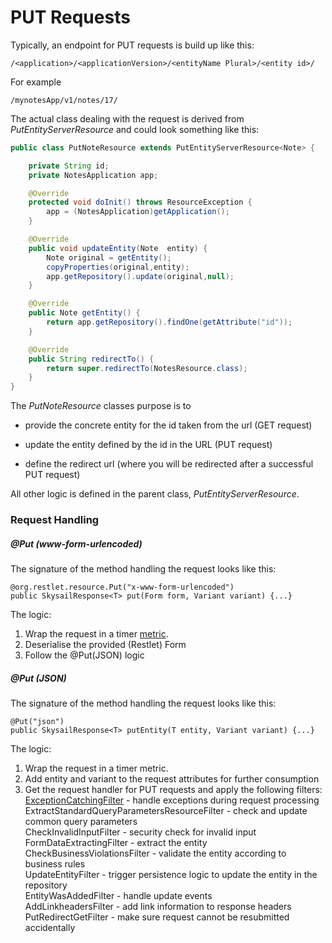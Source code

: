 # PUT Requests

Typically, an endpoint for PUT requests is build up like this:

```
/<application>/<applicationVersion>/<entityName Plural>/<entity id>/
```

For example

```
/mynotesApp/v1/notes/17/
```

The actual class dealing with the request is derived from _PutEntityServerResource_ and could look something like this:

```java
public class PutNoteResource extends PutEntityServerResource<Note> {

    private String id;
    private NotesApplication app;

    @Override
    protected void doInit() throws ResourceException {
        app = (NotesApplication)getApplication();
    }

    @Override
    public void updateEntity(Note  entity) {
        Note original = getEntity();
        copyProperties(original,entity);
        app.getRepository().update(original,null);
    }

    @Override
    public Note getEntity() {
        return app.getRepository().findOne(getAttribute("id"));
    }

    @Override
    public String redirectTo() {
        return super.redirectTo(NotesResource.class);
    }
}
```

The _PutNoteResource_ classes purpose is to

* provide the concrete entity for the id taken from the url \(GET request\)
* update the entity defined by the id in the URL \(PUT request\)

* define the redirect url \(where you will be redirected after a successful PUT request\)

All other logic is defined in the parent class, _PutEntityServerResource_.

### Request Handling

##### @Put \(www-form-urlencoded\)

The signature of the method handling the request looks like this:

```
@org.restlet.resource.Put("x-www-form-urlencoded")
public SkysailResponse<T> put(Form form, Variant variant) {...}
```

The logic:

1. Wrap the request in a timer [metric](/metrics.md).
2. Deserialise the provided \(Restlet\) Form
3. Follow the @Put\(JSON\) logic

##### @Put \(JSON\)

The signature of the method handling the request looks like this:

```
@Put("json")
public SkysailResponse<T> putEntity(T entity, Variant variant) {...}
```

The logic:

1. Wrap the request in a timer metric.
2. Add entity and variant to the request attributes for further consumption
3. Get the request handler for PUT requests and apply the following filters:
   [ExceptionCatchingFilter](/concepts/concepts/request-processing/filtering/exceptioncatchingfilter.md) - handle exceptions during request processing  
   ExtractStandardQueryParametersResourceFilter - check and update common query parameters  
   CheckInvalidInputFilter - security check for invalid input   
   FormDataExtractingFilter - extract the entity  
   CheckBusinessViolationsFilter - validate the entity according to business rules  
   UpdateEntityFilter - trigger persistence logic to update the entity in the repository  
   EntityWasAddedFilter - handle update events  
   AddLinkheadersFilter - add link information to response headers  
   PutRedirectGetFilter - make sure request cannot be resubmitted accidentally  



